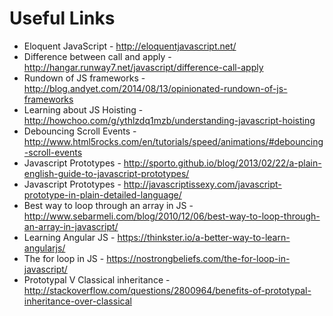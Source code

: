 # Useful Links

- Eloquent JavaScript - http://eloquentjavascript.net/
- Difference between call and apply - http://hangar.runway7.net/javascript/difference-call-apply
- Rundown of JS frameworks - http://blog.andyet.com/2014/08/13/opinionated-rundown-of-js-frameworks
- Learning about JS Hoisting - http://howchoo.com/g/ythlzdq1mzb/understanding-javascript-hoisting
- Debouncing Scroll Events - http://www.html5rocks.com/en/tutorials/speed/animations/#debouncing-scroll-events
- Javascript Prototypes - http://sporto.github.io/blog/2013/02/22/a-plain-english-guide-to-javascript-prototypes/
- Javascript Prototypes - http://javascriptissexy.com/javascript-prototype-in-plain-detailed-language/
- Best way to loop through an array in JS - http://www.sebarmeli.com/blog/2010/12/06/best-way-to-loop-through-an-array-in-javascript/
- Learning Angular JS - https://thinkster.io/a-better-way-to-learn-angularjs/
- The for loop in JS - https://nostrongbeliefs.com/the-for-loop-in-javascript/
- Prototypal V Classical inheritance - http://stackoverflow.com/questions/2800964/benefits-of-prototypal-inheritance-over-classical
